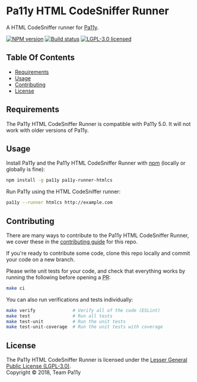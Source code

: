 
# Pa11y HTML CodeSniffer Runner

A HTML CodeSniffer runner for [Pa11y](https://github.com/pa11y/pa11y).

[![NPM version][shield-npm]][info-npm]
[![Build status][shield-build]][info-build]
[![LGPL-3.0 licensed][shield-license]][info-license]


## Table Of Contents

- [Requirements](#requirements)
- [Usage](#usage)
- [Contributing](#contributing)
- [License](#license)


## Requirements

The Pa11y HTML CodeSniffer Runner is compatible with Pa11y 5.0. It will not work with older versions of Pa11y.


## Usage

Install Pa11y and the Pa11y HTML CodeSniffer Runner with [npm](https://www.npmjs.com/) (locally or globally is fine):

```sh
npm install -g pa11y pa11y-runner-htmlcs
```

Run Pa11y using the HTML CodeSniffer runner:

```sh
pa11y --runner htmlcs http://example.com
```


## Contributing

There are many ways to contribute to the Pa11y HTML CodeSniffer Runner, we cover these in the [contributing guide](CONTRIBUTING.md) for this repo.

If you're ready to contribute some code, clone this repo locally and commit your code on a new branch.

Please write unit tests for your code, and check that everything works by running the following before opening a <abbr title="pull request">PR</abbr>:

```sh
make ci
```

You can also run verifications and tests individually:

```sh
make verify              # Verify all of the code (ESLint)
make test                # Run all tests
make test-unit           # Run the unit tests
make test-unit-coverage  # Run the unit tests with coverage
```


## License

The Pa11y HTML CodeSniffer Runner is licensed under the [Lesser General Public License (LGPL-3.0)][info-license].<br/>
Copyright &copy; 2018, Team Pa11y


[info-license]: LICENSE
[info-npm]: https://www.npmjs.com/package/pa11y
[info-build]: https://travis-ci.org/pa11y/pa11y
[shield-license]: https://img.shields.io/badge/license-LGPL%203.0-blue.svg
[shield-npm]: https://img.shields.io/npm/v/pa11y-runner-htmlcs.svg
[shield-build]: https://img.shields.io/travis/pa11y/pa11y-runner-htmlcs/master.svg
